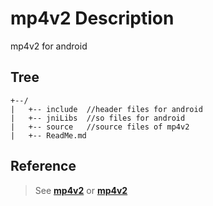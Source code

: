 # mp4v2 Description
mp4v2 for android

## Tree
```
+--/
|   +-- include  //header files for android
|   +-- jniLibs  //so files for android
|   +-- source   //source files of mp4v2
|   +-- ReadMe.md
```

## Reference

>See <a href="https://code.google.com/archive/p/mp4v2/" target="_blank">**mp4v2**</a> or <a href="https://github.com/momo0853/mp4v2" target="_blank">**mp4v2**</a>
